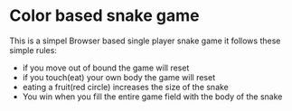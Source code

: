 # Color based snake game
This is a simpel Browser based single player snake game it follows these simple rules:
- if you move out of bound the game will reset
- if you touch(eat) your own body the game will reset
- eating a fruit(red circle) increases the size of the snake
- You win when you fill the entire game field with the body of the snake
